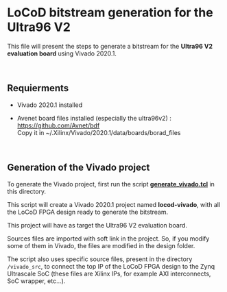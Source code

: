 # LoCoD bitstream generation for the Ultra96 V2

This file will present the steps to generate a bitstream for the **Ultra96 V2 evaluation board** using Vivado 2020.1.

<br>

## Requierments

- Vivado 2020.1 installed

- Avenet board files installed (especially the ultra96v2) : https://github.com/Avnet/bdf<br>
Copy it in ~/.Xilinx/Vivado/2020.1/data/boards/borad_files

<br>

## Generation of the Vivado project

To generate the Vivado project, first run the script [**generate_vivado.tcl**](generate_vivado.tcl) in this directory.

This script will create a Vivado 2020.1 project named **locod-vivado**, with all the LoCoD FPGA design ready to generate the bitstream.

This project will have as target the Ultra96 V2 evaluation board.

Sources files are imported with soft link in the project. So, if you modify some of them in Vivado, the files are modified in the design folder.

The script also uses specific source files, present in the directory `/vivado_src`, to connect the top IP of the LoCoD FPGA design to the Zynq Ultrascale SoC (these files are Xilinx IPs, for example AXI interconnects, SoC wrapper, etc...).